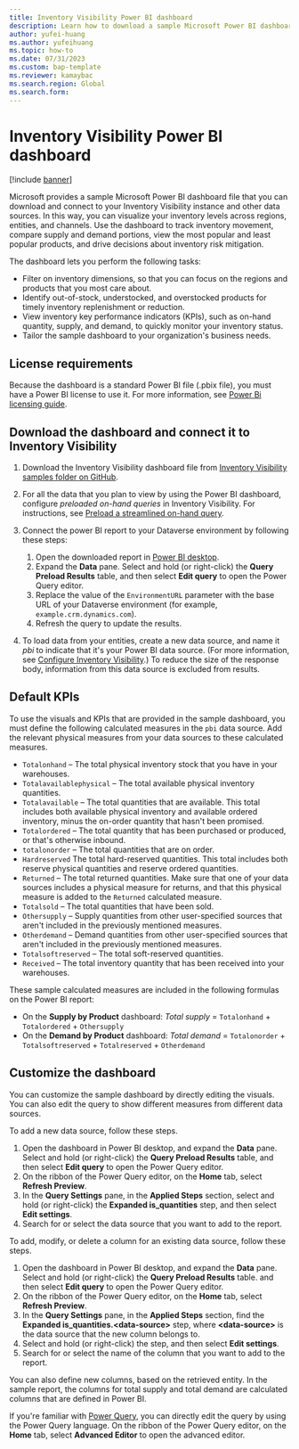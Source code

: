 ```yaml
---
title: Inventory Visibility Power BI dashboard
description: Learn how to download a sample Microsoft Power BI dashboard file and connect to your Inventory Visibility instance and other data sources.
author: yufei-huang
ms.author: yufeihuang
ms.topic: how-to
ms.date: 07/31/2023
ms.custom: bap-template
ms.reviewer: kamaybac
ms.search.region: Global
ms.search.form:
---
```


# Inventory Visibility Power BI dashboard

[!include [banner](../includes/banner.md)]

Microsoft provides a sample Microsoft Power BI dashboard file that you can download and connect to your Inventory Visibility instance and other data sources. In this way, you can visualize your inventory levels across regions, entities, and channels. Use the dashboard to track inventory movement, compare supply and demand portions, view the most popular and least popular products, and drive decisions about inventory risk mitigation.

The dashboard lets you perform the following tasks:

- Filter on inventory dimensions, so that you can focus on the regions and products that you most care about.
- Identify out-of-stock, understocked, and overstocked products for timely inventory replenishment or reduction.
- View inventory key performance indicators (KPIs), such as on-hand quantity, supply, and demand, to quickly monitor your inventory status.
- Tailor the sample dashboard to your organization's business needs.

## License requirements

Because the dashboard is a standard Power BI file (.pbix file), you must have a Power BI license to use it. For more information, see [Power Bi licensing guide](https://powerbi.microsoft.com/pricing/).

## Download the dashboard and connect it to Inventory Visibility

1. Download the Inventory Visibility dashboard file from [Inventory Visibility samples folder on GitHub](https://github.com/microsoft/Inventory-Visibility-Add-in-Examples/tree/main/powerbi).
1. For all the data that you plan to view by using the Power BI dashboard, configure *preloaded on-hand queries* in Inventory Visibility. For instructions, see [Preload a streamlined on-hand query](inventory-visibility-preload-on-hand.md).
1. Connect the power BI report to your Dataverse environment by following these steps:

    1. Open the downloaded report in [Power BI desktop](https://powerbi.microsoft.com/downloads).
    1. Expand the **Data** pane. Select and hold (or right-click) the **Query Preload Results** table, and then select **Edit query** to open the Power Query editor.
    1. Replace the value of the `EnvironmentURL` parameter with the base URL of your Dataverse environment (for example, `example.crm.dynamics.com`).
    1. Refresh the query to update the results.

1. To load data from your entities, create a new data source, and name it *pbi* to indicate that it's your Power BI data source. (For more information, see [Configure Inventory Visibility](inventory-visibility-configuration.md).) To reduce the size of the response body, information from this data source is excluded from results.

## Default KPIs

To use the visuals and KPIs that are provided in the sample dashboard, you must define the following calculated measures in the `pbi` data source. Add the relevant physical measures from your data sources to these calculated measures.

- `Totalonhand` – The total physical inventory stock that you have in your warehouses.
- `Totalavailablephysical` – The total available physical inventory quantities.
- `Totalavailable` – The total quantities that are available. This total includes both available physical inventory and available ordered inventory, minus the on-order quantity that hasn't been promised.
- `Totalordered` – The total quantity that has been purchased or produced, or that's otherwise inbound.
- `totalonorder` – The total quantities that are on order.
- `Hardreserved` The total hard-reserved quantities. This total includes both reserve physical quantities and reserve ordered quantities.
- `Returned` – The total returned quantities. Make sure that one of your data sources includes a physical measure for returns, and that this physical measure is added to the `Returned` calculated measure.
- `Totalsold` – The total quantities that have been sold.
- `Othersupply` – Supply quantities from other user-specified sources that aren't included in the previously mentioned measures.
- `Otherdemand` – Demand quantities from other user-specified sources that aren't included in the previously mentioned measures.
- `Totalsoftreserved` – The total soft-reserved quantities.
- `Received` – The total inventory quantity that has been received into your warehouses.

These sample calculated measures are included in the following formulas on the Power BI report:

- On the **Supply by Product** dashboard: *Total supply* = `Totalonhand` &plus; `Totalordered` &plus; `Othersupply`
- On the **Demand by Product** dashboard: *Total demand* = `Totalonorder` &plus; `Totalsoftreserved` &plus; `Totalreserved` &plus; `Otherdemand`

## Customize the dashboard

You can customize the sample dashboard by directly editing the visuals. You can also edit the query to show different measures from different data sources.

To add a new data source, follow these steps.

1. Open the dashboard in Power BI desktop, and expand the **Data** pane. Select and hold (or right-click) the **Query Preload Results** table, and then select **Edit query** to open the Power Query editor.
1. On the ribbon of the Power Query editor, on the **Home** tab, select **Refresh Preview**.
1. In the **Query Settings** pane, in the **Applied Steps** section, select and hold (or right-click) the **Expanded is\_quantities** step, and then select **Edit settings**.
1. Search for or select the data source that you want to add to the report.

To add, modify, or delete a column for an existing data source, follow these steps.

1. Open the dashboard in Power BI desktop, and expand the **Data** pane. Select and hold (or right-click) the **Query Preload Results** table. and then select **Edit query** to open the Power Query editor.
1. On the ribbon of the Power Query editor, on the **Home** tab, select **Refresh Preview**.
1. In the **Query Settings** pane, in the **Applied Steps** section, find the **Expanded is\_quantities.\<data-source\>** step, where **\<data-source\>** is the data source that the new column belongs to.
1. Select and hold (or right-click) the step, and then select **Edit settings**.
1. Search for or select the name of the column that you want to add to the report.

You can also define new columns, based on the retrieved entity. In the sample report, the columns for total supply and total demand are calculated columns that are defined in Power BI.

If you're familiar with [Power Query](https://powerquery.microsoft.com), you can directly edit the query by using the Power Query language. On the ribbon of the Power Query editor, on the **Home** tab, select **Advanced Editor** to open the advanced editor.
